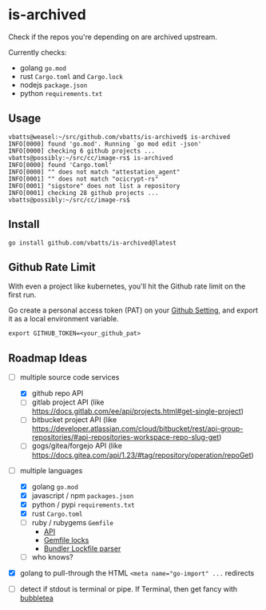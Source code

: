 # is-archived

Check if the repos you're depending on are archived upstream.

Currently checks:
- golang `go.mod`
- rust `Cargo.toml` and `Cargo.lock`
- nodejs `package.json`
- python `requirements.txt`

## Usage

```shell
vbatts@weasel:~/src/github.com/vbatts/is-archived$ is-archived
INFO[0000] found 'go.mod'. Running `go mod edit -json'
INFO[0000] checking 6 github projects ...
vbatts@possibly:~/src/cc/image-rs$ is-archived
INFO[0000] found 'Cargo.toml'                           
INFO[0000] "" does not match "attestation_agent"        
INFO[0001] "" does not match "ocicrypt-rs"              
INFO[0001] "sigstore" does not list a repository        
INFO[0001] checking 28 github projects ...              
vbatts@possibly:~/src/cc/image-rs$ 

```

## Install

```shell
go install github.com/vbatts/is-archived@latest
```

## Github Rate Limit

With even a project like kubernetes, you'll hit the Github rate limit on the first run.

Go create a personal access token (PAT) on your [Github Setting](https://github.com/settings/tokens?type=beta), and export it as a local environment variable.

```shell
export GITHUB_TOKEN=<your_github_pat>
```

## Roadmap Ideas

- [ ] multiple source code services
  - [x] github repo API
  - [ ] gitlab project API (like https://docs.gitlab.com/ee/api/projects.html#get-single-project)
  - [ ] bitbucket project API (like https://developer.atlassian.com/cloud/bitbucket/rest/api-group-repositories/#api-repositories-workspace-repo-slug-get)
  - [ ] gogs/gitea/forgejo API (like https://docs.gitea.com/api/1.23/#tag/repository/operation/repoGet)
- [ ] multiple languages
  - [x] golang `go.mod`
  - [x] javascript / npm `packages.json`
  - [x] python / pypi `requirements.txt`
  - [x] rust `Cargo.toml`
  - [ ] ruby / rubygems `Gemfile`
    - [API](https://guides.rubygems.org/rubygems-org-api/)
    - [Gemfile locks](https://stackoverflow.com/questions/7517524/understanding-the-gemfile-lock-file)
    - [Bundler Lockfile parser](https://github.com/rubygems/rubygems/blob/07e3756fd894e5ded0206bc309dc64ff8ba48f8f/bundler/lib/bundler/lockfile_parser.rb#L4)
  - [ ] who knows?
- [x] golang to pull-through the HTML `<meta name="go-import" ...` redirects
- [ ] detect if stdout is terminal or pipe. If Terminal, then get fancy with [bubbletea](https://github.com/charmbracelet/bubbletea)

